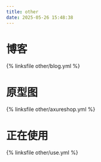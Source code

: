 ```yaml
---
title: other
date: 2025-05-26 15:48:38
---
```


# 博客

{% linksfile other/blog.yml %}

# 原型图

{% linksfile other/axureshop.yml %}

# 正在使用

{% linksfile other/use.yml %}
